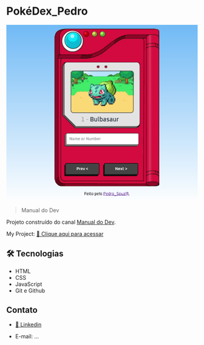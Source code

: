 # PokéDex_Pedro

![preview](./.github/preview.png)

>Manual do Dev

Projeto construído do canal [Manual do Dev](https://www.youtube.com/@ManualdoDev).

My Project:
[🔗 Clique aqui para acessar](https://pedrosouza09.github.io/PokeDex_Pedro/)

## 🛠 Tecnologias

- HTML
- CSS
- JavaScript
- Git e Github

## Contato

- [🔗 Linkedin](https://www.linkedin.com/in/fsouza-pedro/)

- E-mail: ...